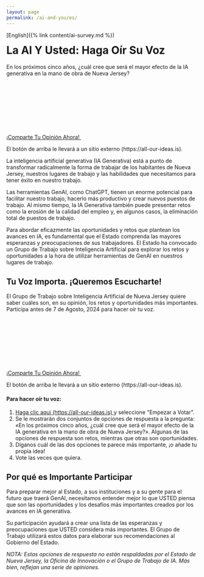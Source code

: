 ```yaml
---
layout: page
permalink: /ai-and-you/es/
---
```


[English]({% link content/ai-survey.md %})

<h1 style="margin-top: .3em"> La AI Y Usted: Haga Oír Su Voz </h1>

<p class="font-mono-lg text-bold"> En los próximos cinco años, ¿cuál cree que será el mayor efecto de la IA generativa en la mano de obra de Nueva Jersey? </p>

<a 
  href="https://all-our-ideas.citizens.is/group/288" 
  class="usa-button" 
  rel="noreferrer"  
  target="\_blank">
¡Comparte Tu Opinión Ahora! <svg class="usa-icon" aria-hidden="true" focusable="false" role="img"> <use xlink:href="/assets/njwds/dist/img/sprite.svg#launch"></use></svg>
</a>

<p class="font-mono-3xs">El botón de arriba le llevará a un sitio externo (https://all-our-ideas.is).</p>

La inteligencia artificial generativa (IA Generativa) está a punto de transformar radicalmente la forma de trabajar de los habitantes de Nueva Jersey, nuestros lugares de trabajo y las habilidades que necesitamos para tener éxito en nuestro trabajo.

Las herramientas GenAI, como ChatGPT, tienen un enorme potencial para facilitar nuestro trabajo, hacerlo más productivo y crear nuevos puestos de trabajo. Al mismo tiempo, la IA Generativa también puede presentar retos como la erosión de la calidad del empleo y, en algunos casos, la eliminación total de puestos de trabajo.

Para abordar eficazmente las oportunidades y retos que plantean los avances en IA, es fundamental que el Estado comprenda las mayores esperanzas y preocupaciones de sus trabajadores. El Estado ha convocado un Grupo de Trabajo sobre Inteligencia Artificial para explorar los retos y oportunidades a la hora de utilizar herramientas de GenAI en nuestros lugares de trabajo.

## Tu Voz Importa. ¡Queremos Escucharte!

El Grupo de Trabajo sobre Inteligencia Artificial de Nueva Jersey quiere saber cuáles son, en su opinión, los retos y oportunidades más importantes. Participa antes de 7 de Agosto, 2024 para hacer oír tu voz.

<a 
  href="https://all-our-ideas.citizens.is/group/288" 
  class="usa-button" 
  rel="noreferrer"  
  target="\_blank">
¡Comparte Tu Opinión Ahora! <svg class="usa-icon" aria-hidden="true" focusable="false" role="img"> <use xlink:href="/assets/njwds/dist/img/sprite.svg#launch"></use></svg>
</a>

<p class="font-mono-3xs">El botón de arriba le llevará a un sitio externo (https://all-our-ideas.is).</p>

<div
  class="usa-summary-box width-tablet"
  role="region"
  aria-labelledby="summary-box-key-information"
>
  <div class="usa-summary-box__body">
    <h4 class="usa-summary-box__heading" id="summary-box-key-information">
      Para hacer oír tu voz:
    </h4>
    <div class="usa-summary-box__text">
      <ol class="usa-list">
        <li>
        <a 
          class="usa-link usa-link--external" 
          rel="noreferrer" 
          target="\_blank" 
          href="https://all-our-ideas.citizens.is/group/288"
        > 
          Haga clic aqui (https://all-our-ideas.is)
        </a> 
         y seleccione "Empezar a Votar".
    </li>
    <li>Se le mostrarán dos conjuntos de opciones de respuesta a la pregunta: «En los próximos cinco años, ¿cuál cree que será el mayor efecto de la IA generativa en la mano de obra de Nueva Jersey?». Algunas de las opciones de respuesta son retos, mientras que otras son oportunidades.</li>
    <li> Díganos cuál de las dos opciones te parece más importante, ¡o añade tu propia idea!</li>
    <li> Vote las veces que quiera. </li>
      </ol>
    </div>
  </div>
</div>

## Por qué es Importante Participar

Para preparar mejor al Estado, a sus instituciones y a su gente para el futuro que traerá GenAI, necesitamos entender mejor lo que USTED piensa que son las oportunidades y los desafíos más importantes creados por los avances en IA generativa.

Su participación ayudará a crear una lista de las esperanzas y preocupaciones que USTED considera más importantes. El Grupo de Trabajo utilizará estos datos para elaborar sus recomendaciones al Gobierno del Estado.

_NOTA: Estas opciones de respuesta no están respaldadas por el Estado de Nueva Jersey, la Oficina de Innovación o el Grupo de Trabajo de IA. Más bien, reflejan una serie de opiniones._
